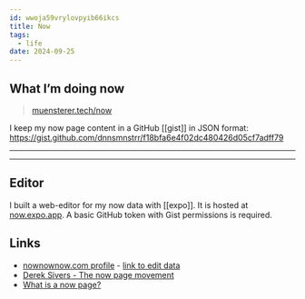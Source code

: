 ```yaml
---
id: wwoja59vrylovpyib66ikcs
title: Now
tags:
  - life
date: 2024-09-25
---
```

## What I’m doing now 

> [muensterer.tech/now](https://muensterer.tech/now)

I keep my now page content in a GitHub [[gist]] in JSON format: https://gist.github.com/dnnsmnstrr/f18bfa6e4f02dc480426d05cf7adff79

---

<script src="https://gist.github.com/dnnsmnstrr/f18bfa6e4f02dc480426d05cf7adff79.js"></script>

---
## Editor

I built a web-editor for my now data with [[expo]]. It is hosted at [now.expo.app](https://now.expo.app/).
A basic GitHub token with Gist permissions is required.
## Links 
- [nownownow.com profile](https://nownownow.com/p/xPQ6) - [link to edit data](https://my.nownownow.com/)
- [Derek Sivers - The now page movement](https://sive.rs/nowff)
- [What is a now page?](https://nownownow.com/about)
